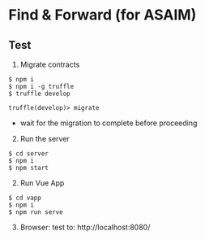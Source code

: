 # Find & Forward (for ASAIM)

## Test

1. Migrate contracts

```
$ npm i
$ npm i -g truffle
$ truffle develop
```

```
truffle(develop)> migrate
```

-   wait for the migration to complete before proceeding

2. Run the server

```
$ cd server
$ npm i
$ npm start
```

2. Run Vue App

```
$ cd vapp
$ npm i
$ npm run serve
```

3. Browser: test
   to: http://localhost:8080/
